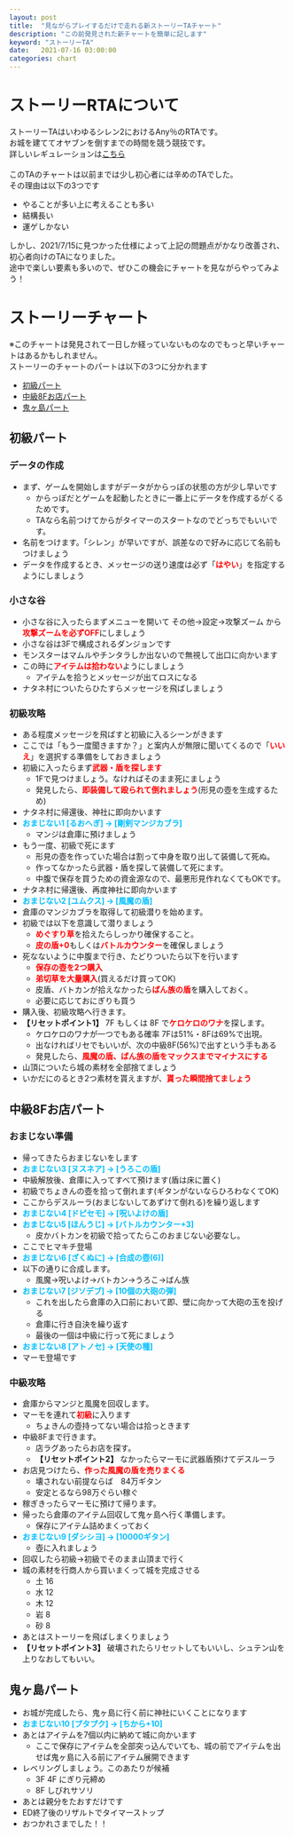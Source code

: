 ```yaml
---
layout: post
title:  "見ながらプレイするだけで走れる新ストーリーTAチャート"
description: "この前発見された新チャートを簡単に記します"
keyword: "ストーリーTA"
date:   2021-07-16 03:00:00
categories: chart
---
```


# ストーリーRTAについて
ストーリーTAはいわゆるシレン2におけるAny％のRTAです。  
お城を建ててオヤブンを倒すまでの時間を競う競技です。  
詳しいレギュレーションは[こちら](/speedrun/2021/04/24/ta-regulation#ストーリーTA)  
<br>
このTAのチャートは以前までは少し初心者には辛めのTAでした。  
その理由は以下の3つです  
- やることが多い上に考えることも多い
- 結構長い
- 運ゲしかない

しかし、2021/7/15に見つかった仕様によって上記の問題点がかなり改善され、初心者向けのTAになりました。  
途中で楽しい要素も多いので、ぜひこの機会にチャートを見ながらやってみよう！  


# ストーリーチャート
※このチャートは発見されて一日しか経っていないものなのでもっと早いチャートはあるかもしれません。
<br>
ストーリーのチャートのパートは以下の3つに分かれます  

- <a href="#初級パート">初級パート</a>
- <a href="#中級ループパート">中級8Fお店パート</a>
- <a href="#鬼ヶ島パート">鬼ヶ島パート</a>

## **初級パート**

### データの作成

- まず、ゲームを開始しますがデータがからっぽの状態の方が少し早いです
  - からっぽだとゲームを起動したときに一番上にデータを作成するがくるためです。
  - TAなら名前つけてからがタイマーのスタートなのでどっちでもいいです。
- 名前をつけます。「シレン」が早いですが、誤差なので好みに応じて名前もつけましょう
- データを作成するとき、メッセージの送り速度は必ず「<span style="color:red;">**はやい**</span>」を指定するようにしましょう

### 小さな谷
- 小さな谷に入ったらまずメニューを開いて その他->設定->攻撃ズーム から<span style="color:red;">**攻撃ズームを必ずOFF**</span>にしましょう
- 小さな谷は3Fで構成されるダンジョンです
- モンスターはマムルやチンタラしか出ないので無視して出口に向かいます
- この時に<span style="color:red;">**アイテムは拾わない**</span>ようにしましょう
  - アイテムを拾うとメッセージが出てロスになる
- ナタネ村についたらひたすらメッセージを飛ばしましょう

### 初級攻略
- ある程度メッセージを飛ばすと初級に入るシーンがきます
- ここでは「もう一度聞きますか？」と案内人が無限に聞いてくるので「<span style="color:red;">**いいえ**</span>」を選択する準備をしておきましょう
- 初級に入ったらまず<span style="color:red;">**武器・盾を探します**</span>
  - 1Fで見つけましょう。なければそのまま死にましょう
  - 発見したら、<span style="color:red;">**即装備して殴られて倒れましょう**</span>(形見の壺を生成するため)
- ナタネ村に帰還後、神社に即向かいます
- <span style="color: DeepSkyBlue;">**おまじない1  [るおへぎ] -> [剛剣マンジカブラ]**</span>
  - マンジは倉庫に預けましょう
- もう一度、初級で死にます
  - 形見の壺を作っていた場合は割って中身を取り出して装備して死ぬ。
  - 作ってなかったら武器・盾を探して装備して死にます。
  - 中腹で保存を買うための資金源なので、最悪形見作れなくてもOKです。
- ナタネ村に帰還後、再度神社に即向かいます
- <span style="color: DeepSkyBlue;">**おまじない2  [ユムクス] -> [風魔の盾]**</span>
- 倉庫のマンジカブラを取得して初級潜りを始めます。
- 初級では以下を意識して潜りましょう
  - <span style="color:red;">**めぐすり草**</span>を拾えたらしっかり確保すること。
  - <span style="color:red;">**皮の盾+0**</span>もしくは<span style="color:red;">**バトルカウンター**</span>を確保しましょう
- 死なないように中腹まで行き、たどりついたら以下を行います
  - <span style="color:red;">**保存の壺を2つ購入**</span>
  - <span style="color:red;">**弟切草を大量購入**</span>(買えるだけ買ってOK)
  - 皮盾、バトカンが拾えなかったら<span style="color:red;">**ばん族の盾**</span>を購入しておく。
  - 必要に応じておにぎりも買う
- 購入後、初級攻略へ行きます。
- **【リセットポイント1】** 7F もしくは 8F で<span style="color:red;">**ケロケロのワナ**</span>を探します。
  - ケロケロのワナが一つでもある確率 7Fは51%・8Fは69%で出現。
  - 出なければリセでもいいが、次の中級8F(56%)で出すという手もある
  - 発見したら、<span style="color:red;">**風魔の盾、ばん族の盾をマックスまでマイナスにする**</span>
- 山頂についたら城の素材を全部捨てましょう
- いかだにのるとき2つ素材を貰えますが、<span style="color:red;">**貰った瞬間捨てましょう**</span>

## **中級8Fお店パート**

### おまじない準備

- 帰ってきたらおまじないをします
- <span style="color: DeepSkyBlue;">**おまじない3  [ヌスネア] -> [うろこの盾]**</span>
- 中級解放後、倉庫に入ってすべて預けます(盾は床に置く)
- 初級でちょきんの壺を拾って倒れます(ギタンがないならひろわなくてOK)
- ここからデスルーラ(おまじないしてあずけて倒れる)を繰り返します
- <span style="color: DeepSkyBlue;">**おまじない4  [ドピセモ] -> [呪いよけの盾]**</span>
- <span style="color: DeepSkyBlue;">**おまじない5  [ほんうじ] -> [バトルカウンター+3]**</span>
  - 皮かバトカンを初級で拾ってたらこのおまじない必要なし。
- ここでヒマキチ登場
- <span style="color: DeepSkyBlue;">**おまじない6  [ざくぬに] -> [合成の壺(6)]**</span>
- 以下の通りに合成します。
  - 風魔->呪いよけ->バトカン->うろこ->ばん族
- <span style="color: DeepSkyBlue;">**おまじない7  [ジソデブ] -> [10個の大砲の弾]**</span>
  - これを出したら倉庫の入口前において即、壁に向かって大砲の玉を投げる
  - 倉庫に行き自決を繰り返す
  - 最後の一個は中級に行って死にましょう
- <span style="color: DeepSkyBlue;">**おまじない8  [アトノセ] -> [天使の種]**</span>
- マーモ登場です

### 中級攻略

- 倉庫からマンジと風魔を回収します。
- マーモを連れて<span style="color:red;">**初級**</span>に入ります
  - ちょきんの壺持ってない場合は拾っときます
- 中級8Fまで行きます。
  - 店ラグあったらお店を探す。
  - **【リセットポイント2】** なかったらマーモに武器盾預けてデスルーラ
- お店見つけたら、<span style="color:red;">**作った風魔の盾を売りまくる**</span>
  - 壊されない前提ならば　84万ギタン
  - 安定とるなら98万ぐらい稼ぐ
- 稼ぎきったらマーモに預けて帰ります。
- 帰ったら倉庫のアイテム回収して鬼ヶ島へ行く準備します。
  - 保存にアイテム詰めまくっておく
- <span style="color: DeepSkyBlue;">**おまじない9  [ダシシヨ] -> [10000ギタン]**</span>
  - 壺に入れましょう
- 回収したら初級->初級でそのまま山頂まで行く
- 城の素材を行商人から買いまくって城を完成させる
  - 土 16
  - 水 12
  - 木 12
  - 岩 8
  - 砂 8
- あとはストーリーを飛ばしまくりましょう
- **【リセットポイント3】** 破壊されたらリセットしてもいいし、シュテン山を上りなおしてもいい。

## **鬼ヶ島パート**
- お城が完成したら、鬼ヶ島に行く前に神社にいくことになります
- <span style="color: DeepSkyBlue;">**おまじない10 [プタプク] -> [ちから+10]**</span>
- あとはアイテムを7個以内に納めて城に向かいます
  - ここで保存にアイテムを全部突っ込んでいても、城の前でアイテムを出せば鬼ヶ島に入る前にアイテム展開できます
- レベリングしましょう。このあたりが候補
  - 3F 4F にぎり元締め
  - 8F しびれサソリ
- あとは親分をたおすだけです
- ED終了後のリザルトでタイマーストップ
- おつかれさまでした！！
